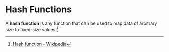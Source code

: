# Hash Functions
A **hash function** is any function that can be used to map data of arbitrary size to fixed-size values.[^wiki]

[^wiki]: [Hash function - Wikipedia](https://en.wikipedia.org/wiki/Hash_function)